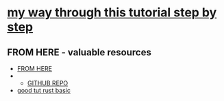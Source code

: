 # [my way through this tutorial step by step](https://www.sheshbabu.com/posts/rust-error-handling/)

## FROM HERE - valuable resources

- [FROM HERE](https://www.sheshbabu.com/posts/rust-error-handling/)
- - [GITHUB REPO](https://github.com/sheshbabu/rust-error-handling-examples/tree/master)
- [good tut rust basic](http://saidvandeklundert.net/learn/)
